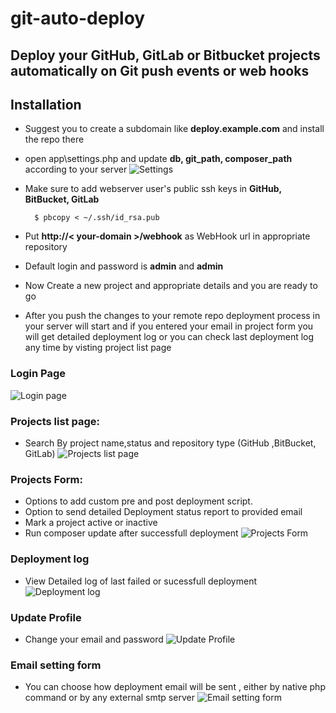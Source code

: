 # git-auto-deploy


## Deploy your GitHub, GitLab or Bitbucket projects automatically on Git push events or web hooks
Installation
--------
* Suggest you to create a subdomain like **deploy.example.com** and install the repo there
* open app\settings.php and update **db, git_path, composer_path** according to your server
![Settings](https://github.com/scriptburn/git-auto-deploy/raw/master/img/settings.png "Settings")

* Make sure to add webserver user's public ssh keys in **GitHub, BitBucket, GitLab**

        $ pbcopy < ~/.ssh/id_rsa.pub 
*   Put  **http://< your-domain >/webhook** as WebHook url in appropriate repository
* Default login and password is **admin** and **admin**
* Now Create a new project and appropriate details and you are ready to go 
* After you push the changes to your remote repo deployment process in your server will start and if you entered your email in project form you will get detailed deployment log or you can check last deployment log any time by visting project list page  


### Login Page
![Login page](https://github.com/scriptburn/git-auto-deploy/raw/master/img/login-form.png "Login page")

### Projects list page:
* Search By project name,status and repository type (GitHub ,BitBucket, GitLab)
![Projects list page](https://github.com/scriptburn/git-auto-deploy/raw/master/img/project-list.png "Projects list page")



### Projects Form:
* Options to add custom pre and post deployment script.
* Option to send detailed Deployment status report to provided email
* Mark a project active or inactive
* Run composer update after successfull deployment
 ![Projects Form](https://github.com/scriptburn/git-auto-deploy/raw/master/img/project-form.png "Projects Form")

### Deployment log
* View Detailed log of last failed or sucessfull deployment 
![Deployment log](https://github.com/scriptburn/git-auto-deploy/raw/master/img/deployment-log.png "Deployment log")

### Update Profile
* Change your email and password
![Update Profile](https://github.com/scriptburn/git-auto-deploy/raw/master/img/edit-profile.png "Update Profile")

### Email setting form
* You can choose how deployment email will be sent , either by native php command or by any external smtp server
![Email setting form](https://github.com/scriptburn/git-auto-deploy/raw/master/img/setting-form.png "Email setting form")